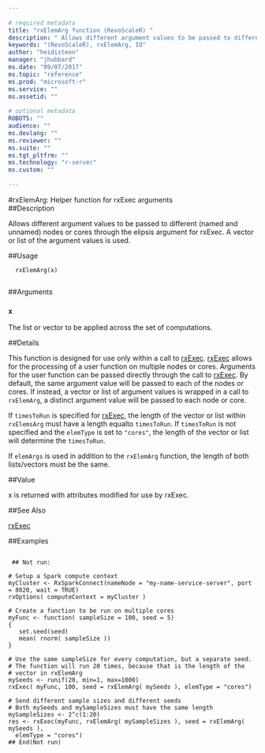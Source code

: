 ```yaml
--- 
 
# required metadata 
title: "rxElemArg function (RevoScaleR) " 
description: " Allows different argument values to be passed to different (named and unnamed) nodes or cores through the elipsis argument for rxExec. A vector or list of the argument values is used. " 
keywords: "(RevoScaleR), rxElemArg, IO" 
author: "heidisteen" 
manager: "jhubbard" 
ms.date: "09/07/2017" 
ms.topic: "reference" 
ms.prod: "microsoft-r" 
ms.service: "" 
ms.assetid: "" 
 
# optional metadata 
ROBOTS: "" 
audience: "" 
ms.devlang: "" 
ms.reviewer: "" 
ms.suite: "" 
ms.tgt_pltfrm: "" 
ms.technology: "r-server" 
ms.custom: "" 
 
--- 
```

 
 
 #rxElemArg:  Helper function for rxExec arguments  
 ##Description
 
Allows different argument values to be passed to different (named and unnamed) nodes or cores through
the elipsis argument for rxExec. A vector or list of the argument values is used.
 
 
 
 ##Usage

```   
  rxElemArg(x)
 
```
 
 
 ##Arguments

   
  
 ### `x`
 The list or vector to be applied across the set of computations. 
  
 
 
 
 ##Details
 
This function is designed for use only within a call to [rxExec](rxExec.md).  [rxExec](rxExec.md)
allows for the processing of a user function on multiple nodes or cores.  Arguments
for the user function can be passed directly through the call to [rxExec](rxExec.md).  By default,
the same argument value will be passed to each of the nodes or cores.  If instead, 
a vector or list of argument values is wrapped in a call to `rxElemArg`, 
a distinct argument value will be passed to each node or core.  

If `timesToRun` is specified for [rxExec](rxExec.md), the length of the vector or 
list within `rxElemsArg` must have a length equalto `timesToRun`. If `timesToRun` 
is not specified and the `elemType` is set to `"cores"`, the length of the vector 
or list will determine the `timesToRun`. 

If `elemArgs` is used in addition to the `rxElemArg` function, the length of both
lists/vectors must be the same.
 
 
 ##Value
 
x is returned with attributes modified for use by rxExec.
 

 
 
 
 ##See Also
 
[rxExec](rxExec.md)
   
 
 ##Examples

 ```
   
  ## Not run:
 
# Setup a Spark compute context
myCluster <- RxSparkConnect(nameNode = "my-name-service-server", port = 8020, wait = TRUE)
rxOptions( computeContext = myCluster )

# Create a function to be run on multiple cores
myFunc <- function( sampleSize = 100, seed = 5)
{
	set.seed(seed)
	mean( rnorm( sampleSize ))
}	

# Use the same sampleSize for every computation, but a separate seed.
# The function will run 20 times, because that is the length of the
# vector in rxElemArg
mySeeds <- runif(20, min=1, max=1000)
rxExec( myFunc, 100, seed = rxElemArg( mySeeds ), elemType = "cores")

# Send different sample sizes and different seeds
# Both mySeeds and mySampleSizes must have the same length
mySampleSizes <- 2^c(1:20)
res <- rxExec(myFunc, rxElemArg( mySampleSizes ), seed = rxElemArg( mySeeds ),
   elemType = "cores")
 ## End(Not run) 
  
 
```
 
 
